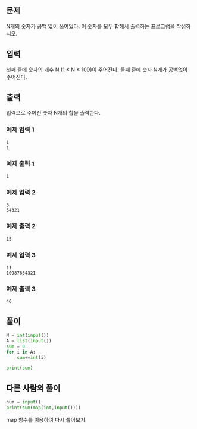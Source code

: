 ## 문제
N개의 숫자가 공백 없이 쓰여있다. 이 숫자를 모두 합해서 출력하는 프로그램을 작성하시오.


## 입력
첫째 줄에 숫자의 개수 N (1 ≤ N ≤ 100)이 주어진다. 둘째 줄에 숫자 N개가 공백없이 주어진다.


## 출력
입력으로 주어진 숫자 N개의 합을 출력한다.


### 예제 입력 1
```
1
1
```
### 예제 출력 1
```
1
```
### 예제 입력 2
```
5
54321
```
### 예제 출력 2
```
15
```
### 예제 입력 3
```
11
10987654321
```
### 예제 출력 3
```
46
```

## **풀이**

```python
N = int(input())
A = list(input())
sum = 0
for i in A:
    sum+=int(i)

print(sum)
```

## 다른 사람의 풀이

```python
num = input()
print(sum(map(int,input())))
```

map 함수를 이용하여 다시 풀어보기

